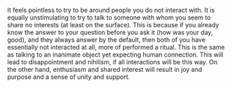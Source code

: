 It feels pointless to try to be around people you do not interact with. It is equally unstimulating to try to talk to someone with whom you seem to share no interests (at least on the surface). This is because if you already know the answer to your question before you ask it (how was your day, good), and they always answer by the default, then both of you have essentially not interacted at all, more of performed a ritual. This is the same as talking to an inanimate object yet expecting human connection. This will lead to disappointment and nihilism, if all interactions will be this way.
On the other hand, enthusiasm and shared interest will result in joy and purpose and a sense of unity and support.